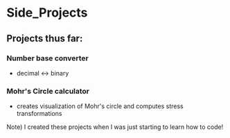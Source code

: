 # Side_Projects
## Projects thus far:
### Number base converter
- decimal <-> binary
### Mohr's Circle calculator
- creates visualization of Mohr's circle and computes stress transformations

Note) I created these projects when I was just starting to learn how to code!
